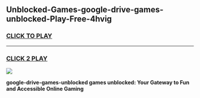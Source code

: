 
## Unblocked-Games-google-drive-games-unblocked-Play-Free-4hvig
<h3>
<a href="https://premium76.site?title=google-drive-games-unblocked&ref=21A">CLICK TO PLAY</a></h3>
<hr>

<h3>
<a href="https://premium76.site?title=google-drive-games-unblocked&ref=21A">CLICK 2 PLAY</a>
  
</h3>

<a href="https://premium76.site?title=google-drive-games-unblocked&ref=21A"><img src="https://clearcache.store/games.png"></a>


**google-drive-games-unblocked games unblocked: Your Gateway to Fun and Accessible Online Gaming**
